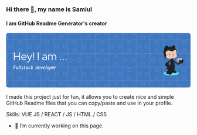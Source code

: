 ### Hi there 👋, my name is Samiul
#### I am GitHub Readme Generator's creator
![I am GitHub Readme Generator's creator](https://github.com/samiul1970/samiul1970/blob/main/github-header-image.png)

I made this project just for fun, it allows you to create nice and simple GitHub Readme files that you can copy/paste and use in your profile.

Skills: VUE JS / REACT / JS / HTML / CSS

- 🔭 I’m currently working on this page. 






